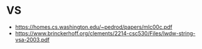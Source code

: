 # VS
- https://homes.cs.washington.edu/~pedrod/papers/mlc00c.pdf
- https://www.brinckerhoff.org/clements/2214-csc530/Files/lwdw-string-vsa-2003.pdf
